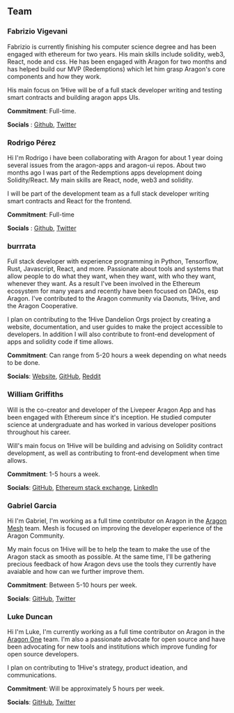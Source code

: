 ## Team

### Fabrizio Vigevani

Fabrizio is currently finishing his computer science degree and has been engaged with ethereum for two years. His main skills include solidity, web3, React, node and css.
He has been engaged with Aragon for two months and has helped build our MVP (Redemptions) which let him grasp Aragon's core components and how they work.

His main focus on 1Hive will be of a full stack developer writing and testing smart contracts and building aragon apps UIs.

**Commitment**: Full-time.

**Socials** : [Github](https://github.com/fabriziovigevani), [Twitter](https://twitter.com/fvigevani7)

### Rodrigo Pérez

Hi I'm Rodrigo i have been collaborating with Aragon for about 1 year doing several issues from the aragon-apps and aragon-ui repos. About two months ago I was part of the Redemptions apps development doing Solidity/React.
My main skills are React, node, web3 and solidity.

I will be part of the development team as a full stack developer writing smart contracts and React for the frontend.

**Commitment**: Full-time

**Socials** : [Github](https://github.com/rperez89), [Twitter](https://twitter.com/R_Perez89)

### burrrata

Full stack developer with experience programming in Python, Tensorflow, Rust, Javascript, React, and more. Passionate about tools and systems that allow people to do what they want, when they want, with who they want, whenever they want. As a result I've been involved in the Ethereum ecosystem for many years and recently have been focused on DAOs, esp Aragon. I've contributed to the Aragon community via Daonuts, 1Hive, and the Aragon Cooperative.

I plan on contributing to the 1Hive Dandelion Orgs project by creating a website, documentation, and user guides to make the project accessible to developers. In addition I will also contribute to front-end development of apps and solidity code if time allows.

**Commitment**: Can range from 5-20 hours a week depending on what needs to be done.

**Socials**: [Website](https://www.burrrata.ch/website/), [GitHub](https://github.com/burrrata/), [Reddit](https://www.reddit.com/user/burrrata/)

### William Griffiths

Will is the co-creator and developer of the Livepeer Aragon App and has been engaged with Ethereum since it's inception. He studied computer science at undergraduate and has worked in various developer positions throughout his career.

Will's main focus on 1Hive will be building and advising on Solidity contract development, as well as contributing to front-end development when time allows.

**Commitment**: 1-5 hours a week.

**Socials**: [GitHub](https://github.com/willjgriff), [Ethereum stack exchange](https://ethereum.stackexchange.com/users/1581/willjgriff), [LinkedIn](https://www.linkedin.com/in/willjgriff/)

### Gabriel Garcia

Hi I'm Gabriel, I'm working as a full time contributor on Aragon in the [Aragon Mesh](https://aragonmesh.org) team. Mesh is focused on improving the developer experience of the Aragon Community.

My main focus on 1Hive will be to help the team to make the use of the Aragon stack as smooth as possible. At the same time, I'll be gathering precious feedback of how Aragon devs use the tools they currently have avaiable and how can we further improve them.

**Commitment**: Between 5-10 hours per week.

**Socials**: [GitHub](https://github.com/0xGabi), [Twitter](https://twitter.com/0xGabi)

### Luke Duncan

Hi I'm Luke, I'm currently working as a full time contributor on Aragon in the [Aragon One](https://aragon.one) team. I'm also a passionate advocate for open source and have been advocating for new tools and institutions which improve funding for open source developers.

I plan on contributing to 1Hive's strategy, product ideation, and communications.

**Commitment**: Will be approximately 5 hours per week.

**Socials**: [GitHub](https://github.com/lkngtn), [Twitter](https://twitter.com/lkngtn)
